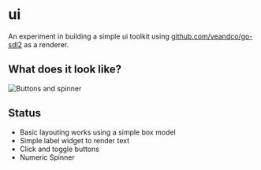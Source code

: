 # ui

An experiment in building a simple ui toolkit using [github.com/veandco/go-sdl2](https://github.com/veandco/go-sdl2) as a renderer.

## What does it look like?

![Buttons and spinner](http://g.recordit.co/O9S5Cf5DkG.gif)

## Status

- Basic layouting works using a simple box model
- Simple label widget to render text
- Click and toggle buttons
- Numeric Spinner

